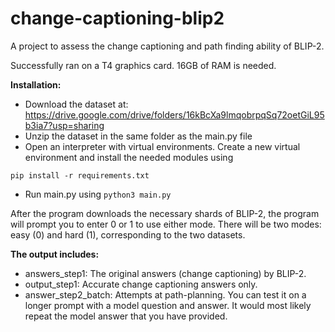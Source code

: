 # change-captioning-blip2
A project to assess the change captioning and path finding ability of BLIP-2.

Successfully ran on a T4 graphics card. 16GB of RAM is needed.

**Installation:**
- Download the dataset at: https://drive.google.com/drive/folders/16kBcXa9lmqobrpqSq72oetGiL95b3ia7?usp=sharing
- Unzip the dataset in the same folder as the main.py file
- Open an interpreter with virtual environments. Create a new virtual environment and install the needed modules using

`pip install -r requirements.txt`
- Run main.py using `python3 main.py`

After the program downloads the necessary shards of BLIP-2, the program will prompt you to enter 0 or 1 to use either mode. There will be two modes: easy (0) and hard (1), corresponding to the two datasets.

**The output includes:**
- answers_step1: The original answers (change captioning) by BLIP-2.
- output_step1: Accurate change captioning answers only.
- answer_step2_batch: Attempts at path-planning. You can test it on a longer prompt with a model question and answer. It would most likely repeat the model answer that you have provided.
